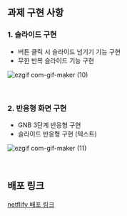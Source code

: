 ## 과제 구현 사항
### 1. 슬라이드 구현
- 버튼 클릭 시 슬라이드 넘기기 기능 구현
- 무한 반복 슬라이드 기능 구현

![ezgif com-gif-maker (10)](https://user-images.githubusercontent.com/67543454/149946206-b242d181-35ce-4504-836c-d6d8fcc3f407.gif)


<br>


### 2. 반응형 화면 구현
- GNB 3단계 반응형 구현
- 슬라이드 반응형 구현 (텍스트)

![ezgif com-gif-maker (11)](https://user-images.githubusercontent.com/67543454/149946192-08e9d102-9ae3-457a-859e-8eac4c3da212.gif)


<br>

## 배포 링크
[netflify 배포 링크](silly-heyrovsky-8b2232.netlify.app)
